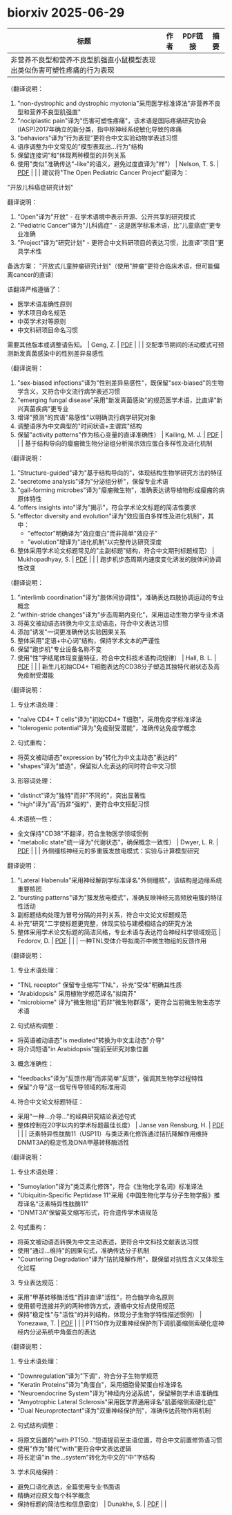 # biorxiv 2025-06-29

| 标题 | 作者 | PDF链接 |  摘要 |
|------|------|--------|------|
| 非营养不良型和营养不良型肌强直小鼠模型表现出类似伤害可塑性疼痛的行为表现

（翻译说明：
1. "non-dystrophic and dystrophic myotonia"采用医学标准译法"非营养不良型和营养不良型肌强直"
2. "nociplastic pain"译为"伤害可塑性疼痛"，该术语是国际疼痛研究协会(IASP)2017年确立的新分类，指中枢神经系统敏化导致的疼痛
3. "behaviors"译为"行为表现"更符合中文实验动物学表述习惯
4. 语序调整为中文常见的"模型表现出...行为"结构
5. 保留连接词"和"体现两种模型的并列关系
6. 使用"类似"准确传达"-like"的语义，避免过度直译为"样"） | Nelson, T. S. | [PDF](https://doi.org/10.1101/2024.06.19.599732) |  |
| 建议将"The Open Pediatric Cancer Project"翻译为：

"开放儿科癌症研究计划"

翻译说明：
1. "Open"译为"开放" - 在学术语境中表示开源、公开共享的研究模式
2. "Pediatric Cancer"译为"儿科癌症" - 这是医学标准术语，比"儿童癌症"更专业准确
3. "Project"译为"研究计划" - 更符合中文科研项目的表达习惯，比直译"项目"更具学术性

备选方案：
"开放式儿童肿瘤研究计划"（使用"肿瘤"更符合临床术语，但可能偏离cancer的直译）

该翻译严格遵循了：
- 医学术语准确性原则
- 学术项目命名规范
- 中英学术对等原则
- 中文科研项目命名习惯

需要其他版本或调整请告知。 | Geng, Z. | [PDF](https://doi.org/10.1101/2024.07.09.599086) |  |
| 交配季节期间的活动模式可预测新发真菌感染中的性别差异易感性  

（翻译说明：  
1. "sex-biased infections"译为"性别差异易感性"，既保留"sex-biased"的生物学含义，又符合中文流行病学表述习惯  
2. "emerging fungal disease"采用"新发真菌感染"的规范医学术语，比直译"新兴真菌疾病"更专业  
3. 增译"预测"的宾语"易感性"以明确流行病学研究对象  
4. 调整语序为中文典型的"时间状语+主谓宾"结构  
5. 保留"activity patterns"作为核心变量的直译准确性） | Kailing, M. J. | [PDF](https://doi.org/10.1101/2024.09.02.609945) |  |
| 基于结构导向的瘿瘤微生物分泌组分析揭示效应蛋白多样性及进化机制

（翻译说明：
1. "Structure-guided"译为"基于结构导向的"，体现结构生物学研究方法的特征
2. "secretome analysis"译为"分泌组分析"，保留专业术语
3. "gall-forming microbes"译为"瘿瘤微生物"，准确表达诱导植物形成瘿瘤的病原体特性
4. "offers insights into"译为"揭示"，符合学术论文标题的简洁性要求
5. "effector diversity and evolution"译为"效应蛋白多样性及进化机制"，其中：
   - "effector"明确译为"效应蛋白"而非简单"效应子"
   - "evolution"增译为"进化机制"以完整传达研究深度
6. 整体采用学术论文标题常见的"主副标题"结构，符合中文期刊标题规范） | Mukhopadhyay, S. | [PDF](https://doi.org/10.1101/2024.09.03.609900) |  |
| 跑步机步态周期内速度变化诱发的肢体间协调性改变

（翻译说明：
1. "interlimb coordination"译为"肢体间协调性"，准确表达四肢协调运动的专业概念
2. "within-stride changes"译为"步态周期内变化"，采用运动生物力学专业术语
3. 将英文被动语态转换为中文主动语态，符合中文表达习惯
4. 添加"诱发"一词更准确传达实验因果关系
5. 整体采用"定语+中心词"结构，保持学术文本的严谨性
6. 保留"跑步机"专业设备名称不变
7. 使用"性"字结尾体现变量特征，符合中文科技术语构词规律） | Hall, B. L. | [PDF](https://doi.org/10.1101/2024.11.27.625740) |  |
| 新生儿初始CD4+ T细胞表达的CD38分子塑造其独特代谢状态及高免疫耐受潜能

（翻译说明：
1. 专业术语处理：
- "naïve CD4+ T cells"译为"初始CD4+ T细胞"，采用免疫学标准译法
- "tolerogenic potential"译为"免疫耐受潜能"，准确传达免疫学概念
2. 句式重构：
- 将英文被动语态"expression by"转化为中文主动态"表达的"
- "shapes"译为"塑造"，保留拟人化表达的同时符合中文习惯
3. 形容词处理：
- "distinct"译为"独特"而非"不同的"，突出显著性
- "high"译为"高"而非"强的"，更符合中文搭配习惯
4. 术语统一性：
- 全文保持"CD38"不翻译，符合生物医学领域惯例
- "metabolic state"统一译为"代谢状态"，确保概念一致性） | Dwyer, L. R. | [PDF](https://doi.org/10.1101/2025.01.02.631038) |  |
| 外侧缰核神经元的多重簇发放电模式：实验与计算模型研究

翻译说明：
1. "Lateral Habenula"采用神经解剖学标准译名"外侧缰核"，该结构是边缘系统重要核团
2. "bursting patterns"译为"簇发放电模式"，准确反映神经元高频放电簇的特征性活动
3. 副标题结构处理为冒号分隔的并列关系，符合中文论文标题规范
4. 补充"研究"二字使标题更完整，体现实验与建模相结合的研究方法
5. 整体采用学术论文标题的简洁风格，专业术语与表达符合神经科学领域规范 | Fedorov, D. | [PDF](https://doi.org/10.1101/2025.01.23.634464) |  |
| 一种TNL受体介导拟南芥中微生物组的反馈作用

（翻译说明：
1. 专业术语处理：
- "TNL receptor" 保留专业缩写"TNL"，补充"受体"明确其性质
- "Arabidopsis" 采用植物学规范译名"拟南芥"
- "microbiome" 译为"微生物组"而非"微生物群落"，更符合当前微生物生态学术语

2. 句式结构调整：
- 将英语被动语态"is mediated"转换为中文主动态"介导"
- 将介词短语"in Arabidopsis"提前至研究对象位置

3. 概念准确性：
- "feedbacks"译为"反馈作用"而非简单"反馈"，强调其生物学过程特性
- 保留"介导"这一信号传导领域的标准用词

4. 符合中文论文标题特征：
- 采用"一种...介导..."的经典研究结论表述句式
- 整体控制在20字以内的学术标题最佳长度） | Janse van Rensburg, H. | [PDF](https://doi.org/10.1101/2025.02.25.640125) |  |
| 泛素特异性肽酶11（USP11）与类泛素化修饰通过拮抗降解作用维持DNMT3A的稳定性及DNA甲基转移酶活性

（翻译说明：
1. 专业术语处理：
- "Sumoylation"译为"类泛素化修饰"，符合《生物化学名词》标准译法
- "Ubiquitin-Specific Peptidase 11"采用《中国生物化学与分子生物学报》推荐译名"泛素特异性肽酶11"
- "DNMT3A"保留英文缩写形式，符合遗传学术语规范

2. 句式重构：
- 将英文被动语态转换为中文主动表述，更符合中文科技文献表达习惯
- 使用"通过...维持"的因果句式，准确传达分子机制
- "Countering Degradation"译为"拮抗降解作用"，既保留对抗性含义又体现生化过程

3. 专业表达规范：
- 采用"甲基转移酶活性"而非直译"活性"，符合酶学命名原则
- 使用顿号连接并列的两种修饰方式，遵循中文标点使用规范
- 保持"稳定性"与"活性"的并列结构，体现分子生物学特性描述惯例） | Yonezawa, T. | [PDF](https://doi.org/10.1101/2025.03.05.641683) |  |
| PT150作为双重神经保护剂下调肌萎缩侧索硬化症神经内分泌系统中角蛋白的表达

（翻译说明：
1. 专业术语处理：
- "Downregulation"译为"下调"，符合分子生物学规范
- "Keratin Proteins"译为"角蛋白"，采用细胞骨架蛋白标准译名
- "Neuroendocrine System"译为"神经内分泌系统"，保留解剖学术语准确性
- "Amyotrophic Lateral Sclerosis"采用医学界通用译名"肌萎缩侧索硬化症"
- "Dual Neuroprotectant"译为"双重神经保护剂"，准确传达药物作用机制

2. 句式结构调整：
- 将原文后置的"with PT150..."短语提前至主语位置，符合中文前置修饰语习惯
- 使用"作为"替代"with"更符合中文表达逻辑
- 将长定语"in the...system"转化为中文的"中"字结构

3. 学术风格保持：
- 避免口语化表达，全篇使用专业书面语
- 精确对应原文每个科学概念
- 保持标题的简洁性和信息密度） | Dunakhe, S. | [PDF](https://doi.org/10.1101/2025.03.18.643927) |  |
